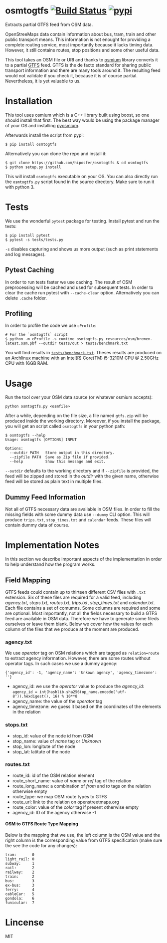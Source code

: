 # osmtogtfs [![Build Status](https://travis-ci.org/hiposfer/osmtogtfs.svg?branch=master)](https://travis-ci.org/hiposfer/osmtogtfs) [![pypi](https://img.shields.io/pypi/v/osmtogtfs.svg)](https://pypi.python.org/pypi/osmtogtfs)
Extracts partial GTFS feed from OSM data.

OpenStreeMaps data contain information about bus, tram, train and other public transport means.
This information is not enought for providing a complete routing service, most importantly because
it lacks timing data. However, it still contains routes, stop positions and some other useful data.

This tool takes an OSM file or URI and thanks to [osmium](http://osmcode.org/) library converts it to a partial 
[GTFS](https://developers.google.com/transit/gtfs/reference/) feed. GTFS is the de facto standard 
for sharing public transport information and there are many tools around it. The resulting feed would
not validate if you check it, because it is of course partial. Nevertheless, it is yet valuable to us.

# Installation
This tool uses osmium which is a C++ library built using boost, so one should install that first.
The best way would be using the package manager of your OS and installing [pyosmium](https://github.com/osmcode/pyosmium).

Afterwards install the script from pypi:

    $ pip install osmtogtfs

Alternatively you can clone the repo and install it:

    $ git clone https://github.com/hiposfer/osmtogtfs & cd osmtogtfs
    $ python setup.py install

This will install `osmtogtfs` executable on your OS. You can also directly run the `osmtogtfs.py` script found
in the source directory. Make sure to run it with python 3.

# Tests
We use the wonderful `pytest` package for testing. Install pytest and run the tests:

    $ pip install pytest
    $ pytest -s tests/tests.py

`-s` disables capturing and shows us more output (such as print statements and log messages).

## Pytest Caching
In order to run tests faster we use caching. The result of OSM preprocessing will be cached and used
for subsequent tests. In order to clear the cache run pytest with `--cache-clear` option. Alternatively
you can delete `.cache` folder.

## Profiling
In order to profile the code we use `cProfile`:
    
    # For the `osmtogtfs` script
    $ python -m cProfile -s cumtime osmtogtfs.py resources/osm/bremen-latest.osm.pbf --outdir tests/out > tests/benchmark.txt

You will find results in [`tests/benchmark.txt`](tests/benchmark.txt).
Theses results are produced on an Archlinux machine with an Intel(R) Core(TM) i5-3210M CPU @ 2.50GHz CPU with 16GB RAM.

# Usage
Run the tool over your OSM data source (or whatever osmium accepts):

    python osmtogtfs.py <osmfile>

After a while, depending on the file size, a file named `gtfs.zip` will be produced inside the working directory.
Moreover, if you install the package, you will get an script called `osmtogtfs` in your python path:

    $ osmtogtfs --help
    Usage: osmtogtfs [OPTIONS] INPUT

    Options:
      --outdir PATH   Store output in this directory.
      --zipfile PATH  Save as Zip file if provided.
      --help          Show this message and exit.

`--outdir` defaults to the working directory and if `--zipfile` is provided, the feed will be zipped and stored in
the _outdir_ with the given name, otherwise feed will be stored as plain text in multiple files.

## Dummy Feed Information
Not all of GTFS necessary data are available in OSM files. In order to fill the missing fields with
some dummy data use `--dummy` CLI option. This will produce `trips.txt`, `stop_times.txt` and `calendar`
feeds. These files will contain dummy data of course.

# Implementation Notes
In this section we describe important aspects of the implementation in order to help understand how the program works.

## Field Mapping
GTFS feeds could contain up to thirteen different CSV files with `.txt` extension. Six of these files are required for a valid
feed, including _agency.txt_, _stops.txt_, _routes.txt_, _trips.txt_, _stop_times.txt_ and _calendar.txt_. 
Each file contains a set of comumns. Some columns are required and some are optional. 
Most importantly, not all the fields necessary to build a GTFS feed are available in OSM data. 
Therefore we have to generate some fileds ourselves or leave them blank.
Below we cover how the values for each column of the files that we produce at the moment are produced.

### agency.txt
We use _operator_ tag on OSM relations which are tagged as `relation=route` to extract agency information. 
However, there are some routes without operator tags. In such cases we use a dummy agency:

    {'agency_id': -1, 'agency_name': 'Unkown agency', 'agency_timezone': ''}

 - agency_id: we use the _operator_ value to produce the _agency_id_: `agency_id = int(hashlib.sha256(op_name.encode('utf-8')).hexdigest(), 16) % 10**8`
 - agency_name: the value of the _operator_ tag
 - agency_timezone: we guess it based on the coordinates of the elements in the relation

### stops.txt

 - stop_id: value of the node id from OSM
 - stop_name: value of _name_ tag or _Unknown_
 - stop_lon: longitute of the node
 - stop_lat: latitute of the node

### routes.txt

 - route_id: id of the OSM relation element
 - route_short_name: value of _name_ or _ref_ tag of the relation
 - route_long_name: a combination of _from_ and _to_ tags on the relation otherwise empty
 - route_type: we map OSM route types to GTFS
 - route_url: link to the relation on openstreetmaps.org
 - route_color: value of the _color_ tag if present otherwise empty
 - agency_id: ID of the agency otherwise -1

 #### OSM to GTFS Route Type Mapping
 Below is the mapping that we use, the left column is the OSM value and the right column is the 
 corresponding value from GTFS specification (make sure the see the code for any changes):

    tram: 		0
    light_rail: 0
    subway: 	1
    rail: 		2
    railway: 	2
    train: 		2
    bus: 		3
    ex-bus: 	3
    ferry: 		4
    cableCar: 	5
    gondola: 	6
    funicular: 	7


# Lincense
MIT
